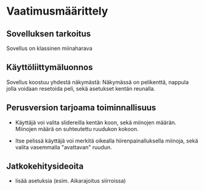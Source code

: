 # Vaatimusmäärittely

## Sovelluksen tarkoitus

Sovellus on klassinen miinaharava

## Käyttöliittymäluonnos

Sovellus koostuu yhdestä näkymästä: Näkymässä on pelikenttä, nappula jolla voidaan resetoida peli, sekä asetukset kentän reunalla.

## Perusversion tarjoama toiminnallisuus

- Käyttäjä voi valita slidereilla kentän koon, sekä miinojen määrän. Miinojen määrä on suhteutettu ruudukon kokoon.

- Itse pelissä käyttäjä voi merkitä oikealla hiirenpainalluksella miinoja, sekä valita vasemmalla "avattavan" ruudun.

## Jatkokehitysideoita

- lisää asetuksia (esim. Aikarajoitus siirroissa)
